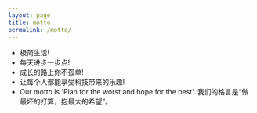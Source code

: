 ```yaml
---
layout: page
title: motto
permalink: /motto/
---
```

* 极简生活!
* 每天进步一步点!
* 成长的路上你不孤单!
* 让每个人都能享受科技带来的乐趣!
* Our motto is 'Plan for the worst and hope for the best'. 
我们的格言是“做最坏的打算，抱最大的希望”。
